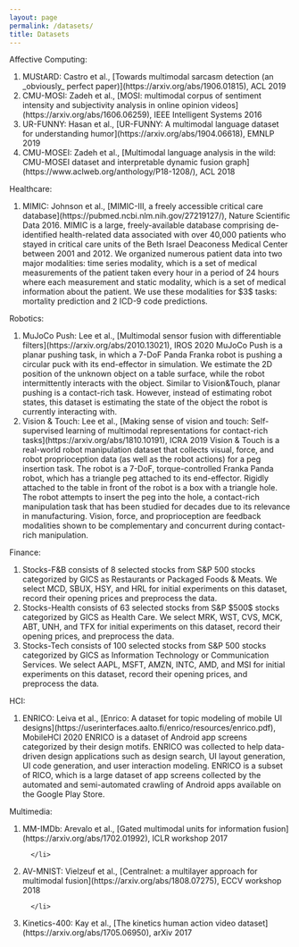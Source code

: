```yaml
---
layout: page
permalink: /datasets/
title: Datasets
---
```


Affective Computing:

<ol>
  <li> MUStARD: Castro et al., [Towards multimodal sarcasm detection (an _obviously_ perfect paper)](https://arxiv.org/abs/1906.01815), ACL 2019

  </li>
  
  <li>CMU-MOSI: Zadeh et al., [MOSI: multimodal corpus of sentiment intensity and subjectivity analysis in online opinion videos](https://arxiv.org/abs/1606.06259), IEEE Intelligent Systems 2016 

  </li>
  
  <li> UR-FUNNY: Hasan et al., [UR-FUNNY: A multimodal language dataset for understanding humor](https://arxiv.org/abs/1904.06618), EMNLP 2019

  </li>
    
  <li> CMU-MOSEI: Zadeh et al., [Multimodal language analysis in the wild: CMU-MOSEI dataset and interpretable dynamic fusion graph](https://www.aclweb.org/anthology/P18-1208/), ACL 2018
  
  </li>
</ol>

Healthcare:

<ol>
  <li> MIMIC: Johnson et al., [MIMIC-III, a freely accessible critical care database](https://pubmed.ncbi.nlm.nih.gov/27219127/), Nature Scientific Data 2016.
       MIMIC is a large, freely-available database comprising de-identified health-related data associated with over 40,000 patients who stayed in critical care units of the Beth Israel Deaconess Medical Center between 2001 and 2012. We organized numerous patient data into two major modalities: time series modality, which is a set of medical measurements of the patient taken every hour in a period of 24 hours where each measurement and static modality, which is a set of medical information about the patient. We use these modalities for $3$ tasks: mortality prediction and 2 ICD-9 code predictions.
</li>
</ol>

Robotics:

<ol>
  <li> MuJoCo Push: Lee et al., [Multimodal sensor fusion with differentiable filters](https://arxiv.org/abs/2010.13021), IROS 2020
      MuJoCo Push is a planar pushing task, in which a 7-DoF Panda Franka robot is pushing a circular puck with its end-effector in simulation. We estimate the 2D position of the unknown object on a table surface, while the robot intermittently interacts with the object. Similar to Vision&Touch, planar pushing is a contact-rich task. However, instead of estimating robot states, this dataset is estimating the state of the object the robot is currently interacting with.
    </li>

  <li> Vision & Touch: Lee et al., [Making sense of vision and touch: Self-supervised learning of multimodal representations for contact-rich tasks](https://arxiv.org/abs/1810.10191), ICRA 2019
      Vision & Touch is a real-world robot manipulation dataset that collects visual, force, and robot proprioception data (as well as the robot actions) for a peg insertion task. The robot is a 7-DoF, torque-controlled Franka Panda robot, which has a triangle peg attached to its end-effector. Rigidly attached to the table in front of the robot is a box with a triangle hole. The robot attempts to insert the peg into the hole, a contact-rich manipulation task that has been studied for decades due to its relevance in manufacturing. Vision, force, and proprioception are feedback modalities shown to be complementary and concurrent during contact-rich manipulation.
    </li>
</ol>

Finance:

<ol>
  <li> Stocks-F&B consists of 8 selected stocks from S&P 500 stocks categorized by GICS as Restaurants or Packaged Foods & Meats. We select MCD, SBUX, HSY, and HRL for initial experiments on this dataset, record their opening prices and preprocess the data.
</li>
  <li> Stocks-Health consists of 63 selected stocks from S&P $500$ stocks categorized by GICS as Health Care. We select MRK, WST, CVS, MCK, ABT, UNH, and TFX for initial experiments on  this dataset, record their opening prices, and preprocess the data.
</li>
  <li> Stocks-Tech consists of 100 selected stocks from S&P 500 stocks categorized by GICS as Information Technology or Communication Services. We select AAPL, MSFT, AMZN, INTC, AMD, and MSI for initial experiments on this dataset, record their opening prices, and preprocess the data.
</li>
</ol>
    
HCI:

<ol>
  <li> ENRICO: Leiva et al., [Enrico: A dataset for topic modeling of mobile UI designs](https://userinterfaces.aalto.fi/enrico/resources/enrico.pdf), MobileHCI 2020
ENRICO is a dataset of Android app screens categorized by their design motifs. ENRICO was collected to help data-driven design applications such as design search, UI layout generation, UI code generation, and user interaction modeling. ENRICO is a subset of RICO, which is a large dataset of app screens collected by the automated and semi-automated crawling of Android apps available on the Google Play Store.
</li>
</ol>
    
Multimedia:

<ol>
  <li> MM-IMDb: Arevalo et al., [Gated multimodal units for information fusion](https://arxiv.org/abs/1702.01992), ICLR workshop 2017

      </li>
  <li> AV-MNIST: Vielzeuf et al., [Centralnet: a multilayer approach for multimodal fusion](https://arxiv.org/abs/1808.07275), ECCV workshop 2018

      </li>
  <li> Kinetics-400: Kay et al., [The kinetics human action video dataset](https://arxiv.org/abs/1705.06950), arXiv 2017
    </li>
</ol>
